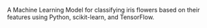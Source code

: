 A Machine Learning Model for classifying iris flowers based on their features using Python, scikit-learn, and TensorFlow.
